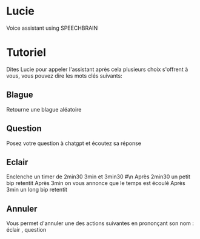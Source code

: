 # Lucie
Voice assistant using SPEECHBRAIN

# Tutoriel

Dites Lucie pour appeler l'assistant après cela plusieurs choix s'offrent à vous, vous pouvez dire les mots clés suivants:

## Blague
Retourne une blague aléatoire

## Question
Posez votre question à chatgpt et écoutez sa réponse

## Eclair
Enclenche un timer de 2min30 3min et 3min30 #\n
Après 2min30 un petit bip retentit
Après 3min on vous annonce que le temps est écoulé
Après 3min un long bip retentit

## Annuler
Vous permet d'annuler une des actions suivantes en prononçant son nom : éclair , question
